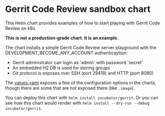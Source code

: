 # Gerrit Code Review sandbox chart

This Helm chart provides examples of how to start playing with
Gerrit Code Review on k8s.

**This is not a production-grade chart. It is an example.**

The chart installs a simple Gerrit Code Review server playground with
the DEVELOPMENT_BECOME_ANY_ACCOUNT authenticaytion:

- Gerrit administrator can login as 'admin' with password 'secret'
- An embedded H2 DB is used for storing groups
- Git protocol is exposes over SSH (port 29418) and HTTP (port 8080)

The [values.yaml](values.yaml) exposes a few of the configuration options in the
charts, though there are some that are not exposed there (like
`.image`).

You can deploy this chart with `helm install incubator/gerrit`. Or
you can see how this chart would render with `helm install --dry-run
--debug incubator/gerrit`.
